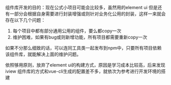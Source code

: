 组件库开发的目的：现在公式小项目可能会比较多，虽然用的element ui 但是还有一部分会根据自身需要进行封装增强或则针对业务化公用的封装，这样一来就会存在以下几个问题：

1. 每个项目中都有部分通用公用的组件，要么都copy一次
2. 维护困难，如果有bug或则新增功能，所有项目都需要重新copy一次

如果不分那么细致的话，可以连同工具类一起发布到npm中，只要所有项目依赖该组件库，就能解决上面的维护问题。

依照够用原则，放弃了element ui的构建方式，原因是学习成本比较高，后来发现 iview 组件库的方式和vue-cli生成的配置差不多，就依次为参考进行开发环境的搭建